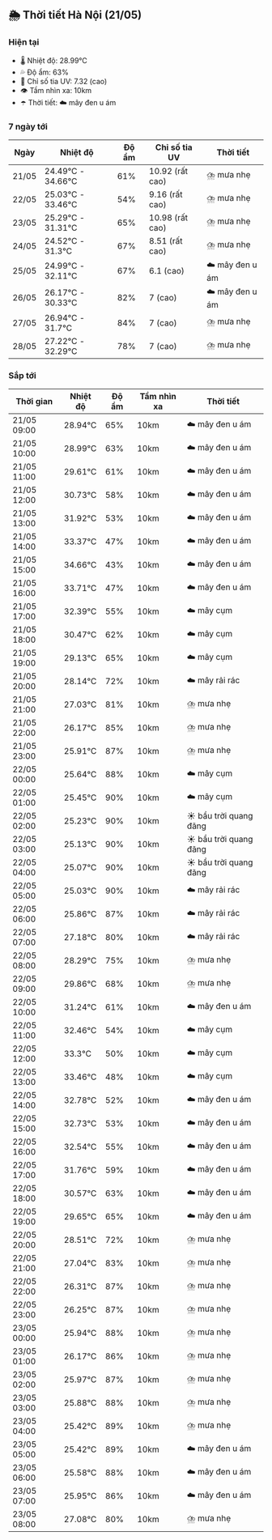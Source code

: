 ## 🌦️ Thời tiết Hà Nội (21/05)

### Hiện tại

- 🌡️ Nhiệt độ: 28.99℃
- 💦 Độ ẩm: 63%
- 🌟 Chỉ số tia UV: 7.32 (cao)
- 👁️ Tầm nhìn xa: 10km
- ☂️ Thời tiết: ☁️ mây đen u ám

### 7 ngày tới

| Ngày | Nhiệt độ | Độ ẩm | Chỉ số tia UV | Thời tiết |
| --- | --- | --- | --- | --- |
| 21/05 | 24.49℃ - 34.66℃ | 61% | 10.92 (rất cao) | ⛈️ mưa nhẹ |
| 22/05 | 25.03℃ - 33.46℃ | 54% | 9.16 (rất cao) | ⛈️ mưa nhẹ |
| 23/05 | 25.29℃ - 31.31℃ | 65% | 10.98 (rất cao) | ⛈️ mưa nhẹ |
| 24/05 | 24.52℃ - 31.3℃ | 67% | 8.51 (rất cao) | ⛈️ mưa nhẹ |
| 25/05 | 24.99℃ - 32.11℃ | 67% | 6.1 (cao) | ☁️ mây đen u ám |
| 26/05 | 26.17℃ - 30.33℃ | 82% | 7 (cao) | ☁️ mây đen u ám |
| 27/05 | 26.94℃ - 31.7℃ | 84% | 7 (cao) | ⛈️ mưa nhẹ |
| 28/05 | 27.22℃ - 32.29℃ | 78% | 7 (cao) | ⛈️ mưa nhẹ |

### Sắp tới

| Thời gian | Nhiệt độ | Độ ẩm | Tầm nhìn xa | Thời tiết |
| --- | --- | --- | --- | --- |
| 21/05 09:00 | 28.94℃ | 65% | 10km | ☁️ mây đen u ám |
| 21/05 10:00 | 28.99℃ | 63% | 10km | ☁️ mây đen u ám |
| 21/05 11:00 | 29.61℃ | 61% | 10km | ☁️ mây đen u ám |
| 21/05 12:00 | 30.73℃ | 58% | 10km | ☁️ mây đen u ám |
| 21/05 13:00 | 31.92℃ | 53% | 10km | ☁️ mây đen u ám |
| 21/05 14:00 | 33.37℃ | 47% | 10km | ☁️ mây đen u ám |
| 21/05 15:00 | 34.66℃ | 43% | 10km | ☁️ mây đen u ám |
| 21/05 16:00 | 33.71℃ | 47% | 10km | ☁️ mây đen u ám |
| 21/05 17:00 | 32.39℃ | 55% | 10km | ☁️ mây cụm |
| 21/05 18:00 | 30.47℃ | 62% | 10km | ☁️ mây cụm |
| 21/05 19:00 | 29.13℃ | 65% | 10km | ☁️ mây cụm |
| 21/05 20:00 | 28.14℃ | 72% | 10km | ☁️ mây rải rác |
| 21/05 21:00 | 27.03℃ | 81% | 10km | ⛈️ mưa nhẹ |
| 21/05 22:00 | 26.17℃ | 85% | 10km | ⛈️ mưa nhẹ |
| 21/05 23:00 | 25.91℃ | 87% | 10km | ⛈️ mưa nhẹ |
| 22/05 00:00 | 25.64℃ | 88% | 10km | ☁️ mây cụm |
| 22/05 01:00 | 25.45℃ | 90% | 10km | ☁️ mây cụm |
| 22/05 02:00 | 25.23℃ | 90% | 10km | ☀️ bầu trời quang đãng |
| 22/05 03:00 | 25.13℃ | 90% | 10km | ☀️ bầu trời quang đãng |
| 22/05 04:00 | 25.07℃ | 90% | 10km | ☀️ bầu trời quang đãng |
| 22/05 05:00 | 25.03℃ | 90% | 10km | ☁️ mây rải rác |
| 22/05 06:00 | 25.86℃ | 87% | 10km | ☁️ mây rải rác |
| 22/05 07:00 | 27.18℃ | 80% | 10km | ☁️ mây rải rác |
| 22/05 08:00 | 28.29℃ | 75% | 10km | ⛈️ mưa nhẹ |
| 22/05 09:00 | 29.86℃ | 68% | 10km | ⛈️ mưa nhẹ |
| 22/05 10:00 | 31.24℃ | 61% | 10km | ☁️ mây đen u ám |
| 22/05 11:00 | 32.46℃ | 54% | 10km | ☁️ mây cụm |
| 22/05 12:00 | 33.3℃ | 50% | 10km | ☁️ mây cụm |
| 22/05 13:00 | 33.46℃ | 48% | 10km | ☁️ mây cụm |
| 22/05 14:00 | 32.78℃ | 52% | 10km | ☁️ mây đen u ám |
| 22/05 15:00 | 32.73℃ | 53% | 10km | ☁️ mây đen u ám |
| 22/05 16:00 | 32.54℃ | 55% | 10km | ☁️ mây đen u ám |
| 22/05 17:00 | 31.76℃ | 59% | 10km | ☁️ mây đen u ám |
| 22/05 18:00 | 30.57℃ | 63% | 10km | ☁️ mây đen u ám |
| 22/05 19:00 | 29.65℃ | 65% | 10km | ☁️ mây đen u ám |
| 22/05 20:00 | 28.51℃ | 72% | 10km | ⛈️ mưa nhẹ |
| 22/05 21:00 | 27.04℃ | 83% | 10km | ⛈️ mưa nhẹ |
| 22/05 22:00 | 26.31℃ | 87% | 10km | ⛈️ mưa nhẹ |
| 22/05 23:00 | 26.25℃ | 87% | 10km | ⛈️ mưa nhẹ |
| 23/05 00:00 | 25.94℃ | 88% | 10km | ⛈️ mưa nhẹ |
| 23/05 01:00 | 26.17℃ | 86% | 10km | ⛈️ mưa nhẹ |
| 23/05 02:00 | 25.97℃ | 87% | 10km | ⛈️ mưa nhẹ |
| 23/05 03:00 | 25.88℃ | 88% | 10km | ⛈️ mưa nhẹ |
| 23/05 04:00 | 25.42℃ | 89% | 10km | ⛈️ mưa nhẹ |
| 23/05 05:00 | 25.42℃ | 89% | 10km | ☁️ mây đen u ám |
| 23/05 06:00 | 25.58℃ | 88% | 10km | ☁️ mây đen u ám |
| 23/05 07:00 | 25.95℃ | 86% | 10km | ☁️ mây đen u ám |
| 23/05 08:00 | 27.08℃ | 80% | 10km | ⛈️ mưa nhẹ |
